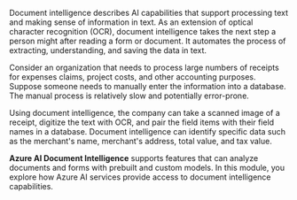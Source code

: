 Document intelligence describes AI capabilities that support processing text and making sense of information in text. As an extension of optical character recognition (OCR), document intelligence takes the next step a person might after reading a form or document. It automates the process of extracting, understanding, and saving the data in text.  

Consider an organization that needs to process large numbers of receipts for expenses claims, project costs, and other accounting purposes. Suppose someone needs to manually enter the information into a database. The manual process is relatively slow and potentially error-prone. 

Using document intelligence, the company can take a scanned image of a receipt, digitize the text with OCR, and pair the field items with their field names in a database. Document intelligence can identify specific data such as the merchant's name, merchant's address, total value, and tax value.  

**Azure AI Document Intelligence** supports features that can analyze documents and forms with prebuilt and custom models. In this module, you explore how Azure AI services provide access to document intelligence capabilities. 
